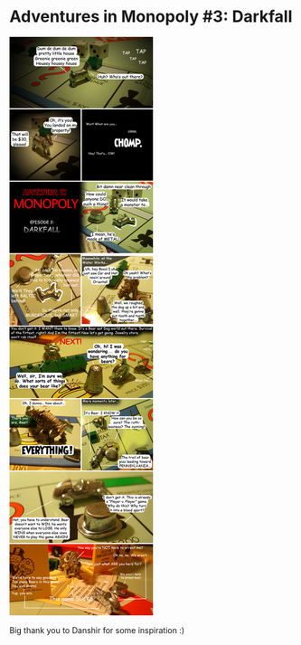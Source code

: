 # Adventures in Monopoly #3: Darkfall

![](../uploads/2009/01/monodarkfall.jpg "monodarkfall")

Big thank you to Danshir for some inspiration :)

